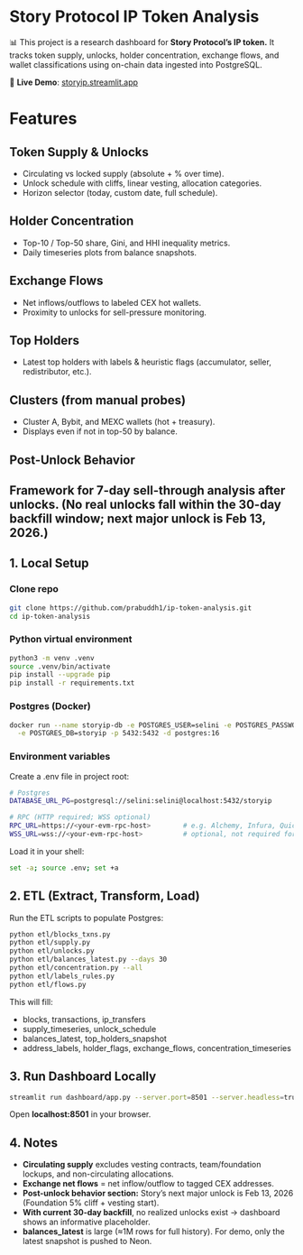 # Story Protocol IP Token Analysis

📊 This project is a research dashboard for **Story Protocol’s IP token.** It tracks token supply, unlocks, holder concentration, exchange flows, and wallet classifications using on-chain data ingested into PostgreSQL.

🚀 **Live Demo**: [storyip.streamlit.app](https://storyip.streamlit.app)

# Features

## Token Supply & Unlocks
- Circulating vs locked supply (absolute + % over time).
- Unlock schedule with cliffs, linear vesting, allocation categories.
- Horizon selector (today, custom date, full schedule).

## Holder Concentration
- Top-10 / Top-50 share, Gini, and HHI inequality metrics.
- Daily timeseries plots from balance snapshots.

## Exchange Flows
- Net inflows/outflows to labeled CEX hot wallets.
- Proximity to unlocks for sell-pressure monitoring.

## Top Holders
- Latest top holders with labels & heuristic flags (accumulator, seller, redistributor, etc.).

## Clusters (from manual probes)
- Cluster A, Bybit, and MEXC wallets (hot + treasury).
- Displays even if not in top-50 by balance.

## Post-Unlock Behavior
Framework for 7-day sell-through analysis after unlocks.
(No real unlocks fall within the 30-day backfill window; next major unlock is Feb 13, 2026.)
---

## 1. Local Setup

### Clone repo
```bash
git clone https://github.com/prabuddh1/ip-token-analysis.git
cd ip-token-analysis
```
### Python virtual environment
```bash
python3 -m venv .venv
source .venv/bin/activate
pip install --upgrade pip
pip install -r requirements.txt
```
### Postgres (Docker)
```bash
docker run --name storyip-db -e POSTGRES_USER=selini -e POSTGRES_PASSWORD=selini \
  -e POSTGRES_DB=storyip -p 5432:5432 -d postgres:16
```
### Environment variables
Create a .env file in project root:
```bash
# Postgres
DATABASE_URL_PG=postgresql://selini:selini@localhost:5432/storyip

# RPC (HTTP required; WSS optional)
RPC_URL=https://<your-evm-rpc-host>        # e.g. Alchemy, Infura, QuickNode, Ankr
WSS_URL=wss://<your-evm-rpc-host>          # optional, not required for this project
```
Load it in your shell:
```bash
set -a; source .env; set +a
```

## 2. ETL (Extract, Transform, Load)

Run the ETL scripts to populate Postgres:
```bash
python etl/blocks_txns.py
python etl/supply.py
python etl/unlocks.py
python etl/balances_latest.py --days 30
python etl/concentration.py --all
python etl/labels_rules.py
python etl/flows.py
```
This will fill:
- blocks, transactions, ip_transfers
- supply_timeseries, unlock_schedule
- balances_latest, top_holders_snapshot
- address_labels, holder_flags, exchange_flows, concentration_timeseries

## 3. Run Dashboard Locally

```bash
streamlit run dashboard/app.py --server.port=8501 --server.headless=true
```
Open **localhost:8501** in your browser.

## 4. Notes

- **Circulating supply** excludes vesting contracts, team/foundation lockups, and non-circulating allocations.
- **Exchange net flows** = net inflow/outflow to tagged CEX addresses.
- **Post-unlock behavior section:** Story’s next major unlock is Feb 13, 2026 (Foundation 5% cliff + vesting start).
- **With current 30-day backfill**, no realized unlocks exist → dashboard shows an informative placeholder.
- **balances_latest** is large (≈1M rows for full history). For demo, only the latest snapshot is pushed to Neon.
